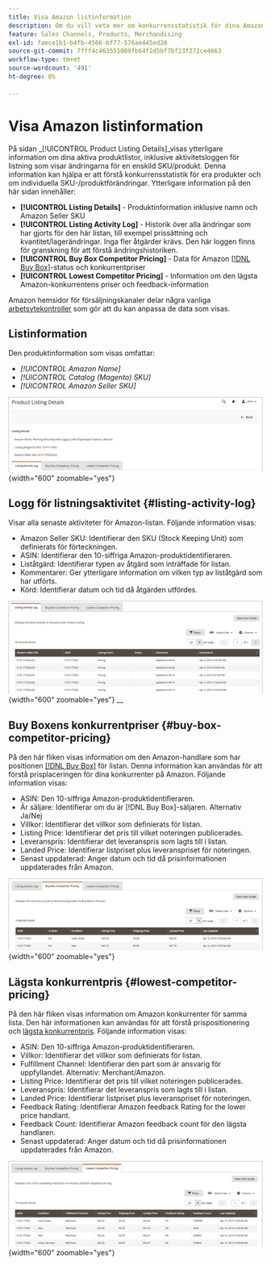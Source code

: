```yaml
---
title: Visa Amazon listinformation
description: Om du vill veta mer om konkurrensstatistik för dina Amazon-listor och om enskilda SKU-/produktändringar kan du gå till sidan Produktlistningsinformation.
feature: Sales Channels, Products, Merchandising
exl-id: faece1b1-b4fb-4506-bf77-576ae445ed28
source-git-commit: 7fff4c463551089fb64f2d5bf7bf23f272ce4663
workflow-type: tm+mt
source-wordcount: '491'
ht-degree: 0%

---
```


# Visa Amazon listinformation

På sidan _[!UICONTROL Product Listing Details]_visas ytterligare information om dina aktiva produktlistor, inklusive aktivitetsloggen för listning som visar ändringarna för en enskild SKU/produkt. Denna information kan hjälpa er att förstå konkurrensstatistik för era produkter och om individuella SKU-/produktförändringar. Ytterligare information på den här sidan innehåller:

- **[!UICONTROL Listing Details]** - Produktinformation inklusive namn och Amazon Seller SKU
- **[!UICONTROL Listing Activity Log]** - Historik över alla ändringar som har gjorts för den här listan, till exempel prissättning och kvantitet/lagerändringar. Inga fler åtgärder krävs. Den här loggen finns för granskning för att förstå ändringshistoriken.
- **[!UICONTROL Buy Box Competitor Pricing]** - Data för Amazon [[!DNL Buy Box]](./buy-box-competitor-pricing.md)-status och konkurrentpriser
- **[!UICONTROL Lowest Competitor Pricing]** - Information om den lägsta Amazon-konkurrentens priser och feedback-information

Amazon hemsidor för försäljningskanaler delar några vanliga [arbetsytekontroller](./workspace-controls.md) som gör att du kan anpassa de data som visas.

## Listinformation

Den produktinformation som visas omfattar:

- _[!UICONTROL Amazon Name]_
- _[!UICONTROL Catalog (Magento) SKU]_
- _[!UICONTROL Amazon Seller SKU]_

![Listinformation](assets/amazon-product-listing-details.png){width="600" zoomable="yes"}

## Logg för listningsaktivitet {#listing-activity-log}

Visar alla senaste aktiviteter för Amazon-listan. Följande information visas:

- Amazon Seller SKU: Identifierar den SKU (Stock Keeping Unit) som definierats för förteckningen.
- ASIN: Identifierar den 10-siffriga Amazon-produktidentifieraren.
- Liståtgärd: Identifierar typen av åtgärd som inträffade för listan.
- Kommentarer: Ger ytterligare information om vilken typ av liståtgärd som har utförts.
- Körd: Identifierar datum och tid då åtgärden utfördes.

![Produktlistningsinformation - Visar aktivitetslogg](assets/amazon-listing-activity-log.png){width="600" zoomable="yes"}
__

## Buy Boxens konkurrentpriser {#buy-box-competitor-pricing}

På den här fliken visas information om den Amazon-handlare som har positionen [[!DNL Buy Box]](./buy-box-competitor-pricing.md) för listan. Denna information kan användas för att förstå prisplaceringen för dina konkurrenter på Amazon. Följande information visas:

- ASIN: Den 10-siffriga Amazon-produktidentifieraren.
- Är säljare: Identifierar om du är [!DNL Buy Box]-säljaren. Alternativ Ja/Nej
- Villkor: Identifierar det villkor som definierats för listan.
- Listing Price: Identifierar det pris till vilket noteringen publicerades.
- Leveranspris: Identifierar det leveranspris som lagts till i listan.
- Landed Price: Identifierar listpriset plus leveranspriset för noteringen.
- Senast uppdaterad: Anger datum och tid då prisinformationen uppdaterades från Amazon.

![Produktlistningsinformation: Buy Box konkurrentpriser](assets/amazon-listing-details-buy-box-2.png){width="600" zoomable="yes"}

## Lägsta konkurrentpris {#lowest-competitor-pricing}

På den här fliken visas information om Amazon konkurrenter för samma lista. Den här informationen kan användas för att förstå prispositionering och [lägsta konkurrentpris](./lowest-competitor-pricing.md). Följande information visas:

- ASIN: Den 10-siffriga Amazon-produktidentifieraren.
- Villkor: Identifierar det villkor som definierats för listan.
- Fulfillment Channel: Identifierar den part som är ansvarig för uppfyllandet. Alternativ: Merchant/Amazon.
- Listing Price: Identifierar det pris till vilket noteringen publicerades.
- Leveranspris: Identifierar det leveranspris som lagts till i listan.
- Landed Price: Identifierar listpriset plus leveranspriset för noteringen.
- Feedback Rating: Identifierar Amazon feedback Rating for the lower price handlant.
- Feedback Count: Identifierar Amazon feedback count för den lägsta handlaren.
- Senast uppdaterad: Anger datum och tid då prisinformationen uppdaterades från Amazon.

![Produktlistinformation - lägsta konkurrentpris](assets/amazon-listing-details-lowest-comp.png){width="600" zoomable="yes"}
